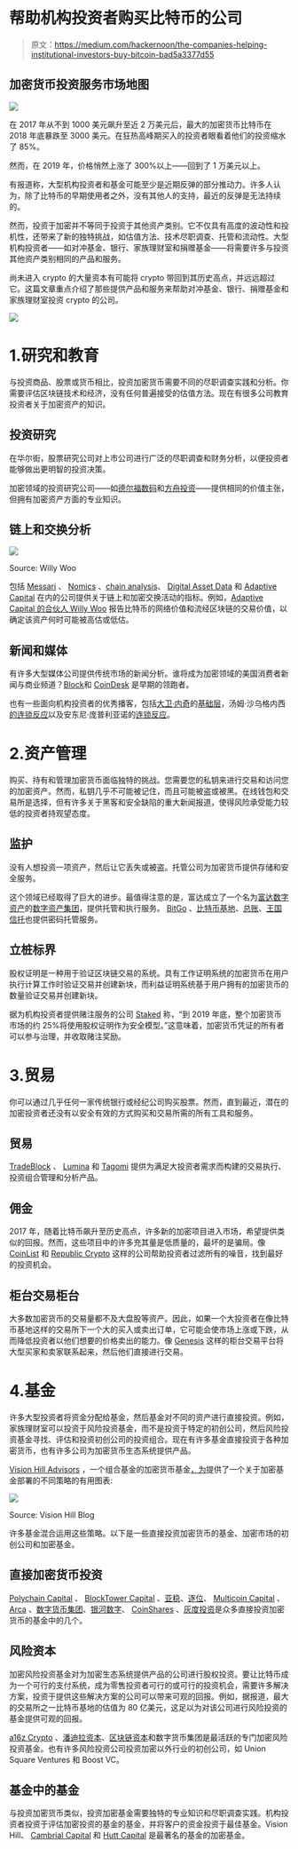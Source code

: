 # 帮助机构投资者购买比特币的公司

> 原文：<https://medium.com/hackernoon/the-companies-helping-institutional-investors-buy-bitcoin-bad5a3377d55>

## 加密货币投资服务市场地图

![](img/491ed1b5e5c5d17e6fe794fc97d2b047.png)

在 2017 年从不到 1000 美元飙升至近 2 万美元后，最大的加密货币比特币在 2018 年底暴跌至 3000 美元。在狂热高峰期买入的投资者眼看着他们的投资缩水了 85%。

然而，在 2019 年，价格悄然上涨了 300%以上——回到了 1 万美元以上。

有报道称，大型机构投资者和基金可能至少是近期反弹的部分推动力。许多人认为，除了比特币的早期使用者之外，没有其他人的支持，最近的反弹是无法持续的。

然而，投资于加密并不等同于投资于其他资产类别。它不仅具有高度的波动性和投机性，还带来了新的独特挑战，如估值方法、技术尽职调查、托管和流动性。大型机构投资者——如对冲基金、银行、家族理财室和捐赠基金——将需要许多与投资其他资产类别相同的产品和服务。

尚未进入 crypto 的大量资本有可能将 crypto 带回到其历史高点，并远远超过它。这篇文章重点介绍了那些提供产品和服务来帮助对冲基金、银行、捐赠基金和家族理财室投资 crypto 的公司。

![](img/131ba2928d7413a485ed01cbf77a904a.png)

# 1.研究和教育

与投资商品、股票或货币相比，投资加密货币需要不同的尽职调查实践和分析。你需要评估区块链技术和经济，没有任何普遍接受的估值方法。现在有很多公司教育投资者关于加密资产的知识。

## 投资研究

在华尔街，股票研究公司对上市公司进行广泛的尽职调查和财务分析，以便投资者能够做出更明智的投资决策。

加密领域的投资研究公司——如[德尔福数码](https://www.delphidigital.io/)和[方舟投资](https://ark-invest.com/research/tag/cryptocurrency-2)——提供相同的价值主张，但拥有加密资产方面的专业知识。

## 链上和交换分析

![](img/5904dc865047c1bb4687d8e49e7b9777.png)

Source: Willy Woo

包括 [Messari](https://messari.io/onchainfx/metrics) 、 [Nomics](https://nomics.com/) 、[chain analysis](https://www.chainalysis.com/)、 [Digital Asset Data](https://www.digitalassetsdata.com/) 和 [Adaptive Capital](http://charts.woobull.com/) 在内的公司提供关于链上和加密交换活动的指标。例如，[Adaptive Capital 的合伙人 Willy Woo](https://medium.com/u/a8f4de44a01d?source=post_page-----bad5a3377d55--------------------------------) 报告比特币的网络价值和流经区块链的交易价值，以确定该资产何时可能被高估或低估。

## 新闻和媒体

有许多大型媒体公司提供传统市场的新闻分析。谁将成为加密领域的美国消费者新闻与商业频道？[Block](https://www.theblockcrypto.com/)和 [CoinDesk](https://www.coindesk.com/) 是早期的领跑者。

也有一些面向机构投资者的优秀播客，包括[大卫·内奇](https://acrabaselayer.podbean.com/)的[基础层](https://acrabaselayer.podbean.com/)，汤姆·沙乌格内西[的](https://medium.com/u/9baf70bc7a3a?source=post_page-----bad5a3377d55--------------------------------)[连锁反应](https://podcasts.apple.com/us/podcast/chain-reaction/id1438148082)以及安东尼·庞普利亚诺的[连锁反应](https://podcasts.apple.com/us/podcast/off-the-chain/id1434060078)。

# 2.资产管理

购买、持有和管理加密货币面临独特的挑战。您需要您的私钥来进行交易和访问您的加密资产。然而，私钥几乎不可能被记住，而且可能被盗或被黑。在线钱包和交易所是选择，但有许多关于黑客和安全缺陷的重大新闻报道，使得风险承受能力较低的投资者持观望态度。

## 监护

没有人想投资一项资产，然后让它丢失或被盗。托管公司为加密货币提供存储和安全服务。

这个领域已经取得了巨大的进步。最值得注意的是，富达成立了一个名为[富达数字资产](https://medium.com/u/3a8b739a08d1?source=post_page-----bad5a3377d55--------------------------------)的[数字资产集团](https://www.fidelitydigitalassets.com/overview)，提供托管和执行服务。 [BitGo](https://www.bitgo.com) 、[比特币基地](https://custody.coinbase.com/)、[总账](https://www.ledger.com/vault/)、[王国信托](https://www.kingdomtrust.com/individual-custody-solutions/digital-currency)也提供密码托管服务。

## 立桩标界

股权证明是一种用于验证区块链交易的系统。具有工作证明系统的加密货币在用户执行计算工作时验证交易并创建新块，而利益证明系统基于用户拥有的加密货币的数量验证交易并创建新块。

据为机构投资者提供赌注服务的公司 [Staked](https://medium.com/u/2e226f754735?source=post_page-----bad5a3377d55--------------------------------) 称，“到 2019 年底，整个加密货币市场的约 25%将使用股权证明作为安全模型。”这意味着，加密货币凭证的所有者可以参与治理，并收取赌注奖励。

# 3.贸易

你可以通过几乎任何一家传统银行或经纪公司购买股票。然而，直到最近，潜在的加密投资者还没有以安全有效的方式购买和交易所需的所有工具和服务。

## 贸易

[TradeBlock](https://tradeblock.com/) 、 [Lumina](https://www.lumina.app/) 和 [Tagomi](https://tagomi.com/) 提供为满足大投资者需求而构建的交易执行、投资组合管理和分析产品。

## 佣金

2017 年，随着比特币飙升至历史高点，许多新的加密项目进入市场，希望提供类似的回报。然而，这些项目中的许多充其量是低质量的，最坏的是骗局。像 [CoinList](https://medium.com/u/88ecffe5cb1?source=post_page-----bad5a3377d55--------------------------------) 和 [Republic Crypto](https://medium.com/u/e929e1652625?source=post_page-----bad5a3377d55--------------------------------) 这样的公司帮助投资者过滤所有的噪音，找到最好的投资机会。

## 柜台交易柜台

大多数加密货币的交易量都不及大盘股等资产。因此，如果一个大投资者在像比特币基地这样的交易所下一个大的买入或卖出订单，它可能会使市场上涨或下跌，从而降低投资者以他们想要的价格卖出的能力。像 [Genesis](https://genesistrading.com/) 这样的柜台交易平台将大型买家和卖家联系起来，然后他们直接进行交易。

# 4.基金

许多大型投资者将资金分配给基金，然后基金对不同的资产进行直接投资。例如，家族理财室可以投资于风险投资基金，而不是投资于特定的初创公司，然后风险投资基金寻找、评估和投资初创公司的投资组合。现在有许多基金直接投资于各种加密货币，也有许多公司为加密货币生态系统提供产品。

[Vision Hill Advisors](https://medium.com/u/433cf470006?source=post_page-----bad5a3377d55--------------------------------) ，一个组合基金的加密货币基金[，为](/vision-hill-blog/vision-hill-crypto-hedge-fund-returns-fourth-quarter-2018-a87d8c38d44)提供了一个关于加密基金部署的不同策略的有用图表:

[![](img/680c9de7ac726a8a22d6e649cbb0bd74.png)](https://link.medium.com/kIWMibsOxV)

Source: Vision Hill Blog

许多基金混合运用这些策略。以下是一些直接投资加密货币的基金、加密市场的初创公司和加密基金。

## 直接加密货币投资

[Polychain Capital](https://polychain.capital/) 、 [BlockTower Capital](https://www.blocktower.com/) 、[亚稳](https://www.metastablecapital.com/)、[逐位](https://medium.com/u/5b2cd72c5d1b?source=post_page-----bad5a3377d55--------------------------------)、 [Multicoin Capital](https://medium.com/u/1ac059405a76?source=post_page-----bad5a3377d55--------------------------------) 、 [Arca](https://www.ar.ca/) 、[数字货币集团](https://medium.com/u/a6be2334cd52?source=post_page-----bad5a3377d55--------------------------------)、[银河数字](https://www.galaxydigital.io/)、 [CoinShares](https://medium.com/u/853761ab8029?source=post_page-----bad5a3377d55--------------------------------) 、[灰度投资](https://medium.com/u/e9d2e607092?source=post_page-----bad5a3377d55--------------------------------)是众多直接投资加密货币的基金中的几个。

## 风险资本

加密风险投资基金对为加密生态系统提供产品的公司进行股权投资。要让比特币成为一个可行的支付系统，成为零售投资者可行的或可行的投资机会，需要许多解决方案，投资于提供这些解决方案的公司可以带来可观的回报。例如，据报道，最大的交易所之一比特币基地的估值为 80 亿美元，这足以为对该公司进行风险投资的基金提供可观的回报。

[a16z Crypto](https://a16z.com/crypto/) 、[潘迪拉资本](https://medium.com/u/d25fb22875fb?source=post_page-----bad5a3377d55--------------------------------)、[区块链资本](https://medium.com/u/9737c5ab2ab1?source=post_page-----bad5a3377d55--------------------------------)和数字货币集团是最活跃的专门加密风险投资基金。也有许多风险投资公司投资加密以外行业的初创公司，如 Union Square Ventures 和 Boost VC。

## 基金中的基金

与投资加密货币类似，投资加密基金需要独特的专业知识和尽职调查实践。机构投资者投资于评估加密投资的基金的基金，并将客户的资金投资于最佳基金。Vision Hill、 [Cambrial Capital](https://medium.com/u/7575c7224d0e?source=post_page-----bad5a3377d55--------------------------------) 和 [Hutt Capital](https://medium.com/u/de441d0ad2c2?source=post_page-----bad5a3377d55--------------------------------) 是最著名的基金的加密基金。